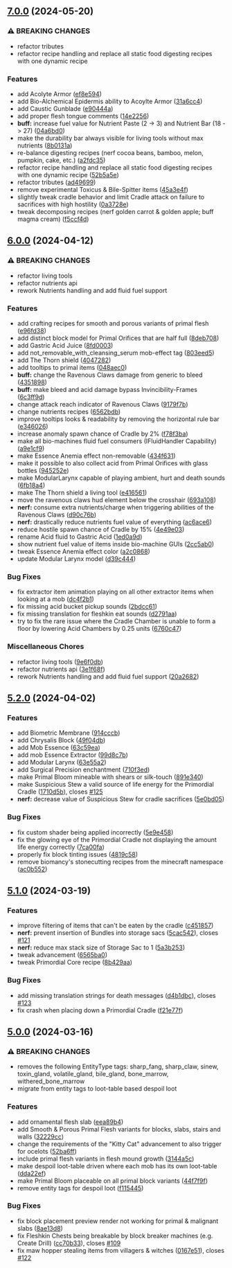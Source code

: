 ## [7.0.0](https://github.com/Elenterius/Biomancy/compare/1.20.1-v2.6.0.0...1.20.1-v2.7.0.0) (2024-05-20)


### ⚠ BREAKING CHANGES

* refactor tributes
* refactor recipe handling and replace all static food digesting recipes with one dynamic recipe

### Features

* add Acolyte Armor ([ef8e594](https://github.com/Elenterius/Biomancy/commit/ef8e59461180e7b78a048eee56d00662d728bc59))
* add Bio-Alchemical Epidermis ability to Acoylte Armor ([31a6cc4](https://github.com/Elenterius/Biomancy/commit/31a6cc49c05fc0abc9e169f0b43690a67004813b))
* add Caustic Gunblade ([e90444a](https://github.com/Elenterius/Biomancy/commit/e90444aedeffcbc6016834ba955d67a303af36a5))
* add proper flesh tongue comments ([14e2256](https://github.com/Elenterius/Biomancy/commit/14e22566a90492fe916047f3cbb44ec090bec1e6))
* **buff:** increase fuel value for Nutrient Paste (2 -> 3) and Nutrient Bar (18 -> 27) ([04a6bd0](https://github.com/Elenterius/Biomancy/commit/04a6bd0b0823681e79c30c620d05f3ded2634801))
* make the durability bar always visible for living tools without max nutrients ([8b0131a](https://github.com/Elenterius/Biomancy/commit/8b0131ac130c0dd1516b82abb91f414f08f22c91))
* re-balance digesting recipes (nerf cocoa beans, bamboo, melon, pumpkin, cake, etc.) ([a2fdc35](https://github.com/Elenterius/Biomancy/commit/a2fdc3569518f90b868841b89f0ca18e7391dd64))
* refactor recipe handling and replace all static food digesting recipes with one dynamic recipe ([52b5a5e](https://github.com/Elenterius/Biomancy/commit/52b5a5e1d53cf51285a065e360bea6a9e64e7056))
* refactor tributes ([ad49699](https://github.com/Elenterius/Biomancy/commit/ad496998442c72791da6c496e20cbe3c17ebfc94))
* remove experimental Toxicus & Bile-Spitter items ([45a3e4f](https://github.com/Elenterius/Biomancy/commit/45a3e4fc28db8095f71b9bbd2ba7d8fdfb271d49))
* slightly tweak cradle behavior and limit Cradle attack on failure to sacrifices with high hostility ([0a3728e](https://github.com/Elenterius/Biomancy/commit/0a3728e661fb841db46c632b9afece16a9faf8ff))
* tweak decomposing recipes (nerf golden carrot & golden apple; buff magma cream) ([f5ccf4d](https://github.com/Elenterius/Biomancy/commit/f5ccf4d5047b9c6349ebbcd00a520f394fd59762))

## [6.0.0](https://github.com/Elenterius/Biomancy/compare/1.20.1-v2.5.2.0...1.20.1-v2.6.0.0) (2024-04-12)


### ⚠ BREAKING CHANGES

* refactor living tools
* refactor nutrients api
* rework Nutrients handling and add fluid fuel support

### Features

* add crafting recipes for smooth and porous variants of primal flesh ([e96fd38](https://github.com/Elenterius/Biomancy/commit/e96fd3830415322d1fcf2ef5d9046f2dc0907dd3))
* add distinct block model for Primal Orifices that are half full ([8deb708](https://github.com/Elenterius/Biomancy/commit/8deb7087f66a90bec3451bbe2e89c629579cc985))
* add Gastric Acid Juice ([8fd0003](https://github.com/Elenterius/Biomancy/commit/8fd00034e4f1860ac00ba4ac759e14d924ca38e0))
* add not_removable_with_cleansing_serum mob-effect tag ([803eed5](https://github.com/Elenterius/Biomancy/commit/803eed5f70c6745b4a3567f31d86bacb06b6b9c0))
* add The Thorn shield ([4047282](https://github.com/Elenterius/Biomancy/commit/40472820b5277a88c92dd1aae24154bc373285aa))
* add tooltips to primal items ([048aec0](https://github.com/Elenterius/Biomancy/commit/048aec0c5cd32b16c8c1f458ccfd325506ec68fb))
* **buff:** change the Ravenous Claws damage from generic to bleed ([4351898](https://github.com/Elenterius/Biomancy/commit/43518981d59950e4e91eddd2eb646395a2b6e955))
* **buff:** make bleed and acid damage bypass Invincibility-Frames ([6c3ff9d](https://github.com/Elenterius/Biomancy/commit/6c3ff9d9e5278a8fbdb9c082d871a478a9f0d7ff))
* change attack reach indicator of Ravenous Claws ([9179f7b](https://github.com/Elenterius/Biomancy/commit/9179f7bd4e227c8740b14bae8f017a3a9deef0f8))
* change nutrients recipes ([6562bdb](https://github.com/Elenterius/Biomancy/commit/6562bdbf7a899610fbe9a1033286cc209ac81276))
* improve tooltips looks & readability by removing the horizontal rule bar ([e346026](https://github.com/Elenterius/Biomancy/commit/e346026caaed5e0a822983adaf78482b54b8e19f))
* increase anomaly spawn chance of Cradle by 2% ([f78f3ba](https://github.com/Elenterius/Biomancy/commit/f78f3baab6faf1c3adac4b83fd0e9645f90a601b))
* make all bio-machines fluid fuel consumers (IFluidHandler Capability) ([a9e1cf9](https://github.com/Elenterius/Biomancy/commit/a9e1cf9fbc4476cbe7fcb28e0e6cd6f048337805))
* make Essence Anemia effect non-removable ([434f631](https://github.com/Elenterius/Biomancy/commit/434f6310d45525a14f1771c904c6d1bca4a283da))
* make it possible to also collect acid from Primal Orifices with glass bottles ([945252e](https://github.com/Elenterius/Biomancy/commit/945252e9477a2639fa8000a24165ef20917e50e1))
* make ModularLarynx capable of playing ambient, hurt and death sounds ([6fb18a4](https://github.com/Elenterius/Biomancy/commit/6fb18a476dd8f97a7069b09ad73a79ef4b822ab5))
* make The Thorn shield a living tool ([e416561](https://github.com/Elenterius/Biomancy/commit/e416561c9c7c7a79e063d63046b761ac4b91ab8a))
* move the ravenous claws hud element below the crosshair ([693a108](https://github.com/Elenterius/Biomancy/commit/693a10857f979910a10729b3c110cfc8908c15c3))
* **nerf:** consume extra nutrients/charge when triggering abilities of the Ravenous Claws ([d90c76b](https://github.com/Elenterius/Biomancy/commit/d90c76b8a0ae99082910361be0d47f8c5e462455))
* **nerf:** drastically reduce nutrients fuel value of everything ([ac6ace6](https://github.com/Elenterius/Biomancy/commit/ac6ace6845999bed25ab00f2176255498400d024))
* reduce hostile spawn chance of Cradle by 15% ([4e49e03](https://github.com/Elenterius/Biomancy/commit/4e49e0347969226e8a60cedb202ab6ab365be786))
* rename Acid fluid to Gastric Acid ([1ed0a9d](https://github.com/Elenterius/Biomancy/commit/1ed0a9dd74d7b0ccc18182a599cc695ee77702b0))
* show nutrient fuel value of items inside bio-machine GUIs ([2cc5ab0](https://github.com/Elenterius/Biomancy/commit/2cc5ab0f4335eca95f780d554c89d99973525bdf))
* tweak Essence Anemia effect color ([a2c0868](https://github.com/Elenterius/Biomancy/commit/a2c0868d16e990dec3b987c1e4750f2413f66294))
* update Modular Larynx model ([d39c444](https://github.com/Elenterius/Biomancy/commit/d39c44484f653c464b72c954b82a09538f7e3ea2))


### Bug Fixes

* fix extractor item animation playing on all other extractor items when looking at a mob ([dc4f2b1](https://github.com/Elenterius/Biomancy/commit/dc4f2b175cdc593f4ff5a141ecf24d446d2e5663))
* fix missing acid bucket pickup sounds ([2bdcc61](https://github.com/Elenterius/Biomancy/commit/2bdcc610294b52e47c3eb058a7e81f742313ce57))
* fix missing translation for fleshkin eat sounds ([d2791aa](https://github.com/Elenterius/Biomancy/commit/d2791aa84578200be06e2d745d0b3da8af397196))
* try to fix the rare issue where the Cradle Chamber is unable to form a floor by lowering Acid Chambers by 0.25 units ([6760c47](https://github.com/Elenterius/Biomancy/commit/6760c47d7253e25594159bbf69530fccdfd1065b))


### Miscellaneous Chores

* refactor living tools ([9e6f0db](https://github.com/Elenterius/Biomancy/commit/9e6f0db6be607f6382ffa518848c498c8f3dd948))
* refactor nutrients api ([3e1f68f](https://github.com/Elenterius/Biomancy/commit/3e1f68f7c4c59291a5348a523a32b726a73e0c98))
* rework Nutrients handling and add fluid fuel support ([20a2682](https://github.com/Elenterius/Biomancy/commit/20a2682130d9243060e8779e5cb299d8989c0fdb))

## [5.2.0](https://github.com/Elenterius/Biomancy/compare/1.20.1-v2.5.1.0...1.20.1-v2.5.2.0) (2024-04-02)


### Features

* add Biometric Membrane ([914cccb](https://github.com/Elenterius/Biomancy/commit/914cccb4e44973c3a43457d8da963b26cbe8b4d5))
* add Chrysalis Block ([49f04db](https://github.com/Elenterius/Biomancy/commit/49f04db5de9ffad23d0fcaa3d693034128bbb355))
* add Mob Essence ([63c59ea](https://github.com/Elenterius/Biomancy/commit/63c59ea143b58bbe25c4b6d866959975f77eb238))
* add mob Essence Extractor ([99d8c7b](https://github.com/Elenterius/Biomancy/commit/99d8c7b49d30689587ffbaa342cdea2e675eec88))
* add Modular Larynx ([63e55a2](https://github.com/Elenterius/Biomancy/commit/63e55a210bd02f97bf6c5c056847a9282bf3828a))
* add Surgical Precision enchantment ([710f3ed](https://github.com/Elenterius/Biomancy/commit/710f3ed9d992dc0ab1ba9fcac464f7231101ea18))
* make Primal Bloom mineable with shears or silk-touch ([891e340](https://github.com/Elenterius/Biomancy/commit/891e340b71f5623d69b31bc797fbece45621b05b))
* make Suspicious Stew a valid source of life energy for the Primordial Cradle ([1710d5b](https://github.com/Elenterius/Biomancy/commit/1710d5b9b89c4f181133c1ea310e9a2b5bf768bc)), closes [#125](https://github.com/Elenterius/Biomancy/issues/125)
* **nerf:** decrease value of Suspicious Stew for cradle sacrifices ([5e0bd05](https://github.com/Elenterius/Biomancy/commit/5e0bd0514ed48982c784034688177627a4d2447b))


### Bug Fixes

* fix custom shader being applied incorrectly ([5e9e458](https://github.com/Elenterius/Biomancy/commit/5e9e45883b2b95c134bc3eced46d9880772c5ac3))
* fix the glowing eye of the Primordial Cradle not displaying the amount life energy correctly ([7ca00fa](https://github.com/Elenterius/Biomancy/commit/7ca00fad03ab0b3b2124feff865f2a6d57e9842a))
* properly fix block tinting issues ([4819c58](https://github.com/Elenterius/Biomancy/commit/4819c586ae61deaca0b443e85bb8f93334354a55))
* remove biomancy's stonecutting recipes from the minecraft namespace ([ac0b552](https://github.com/Elenterius/Biomancy/commit/ac0b5524122846926e6365b7552239b8cf68733c))

## [5.1.0](https://github.com/Elenterius/Biomancy/compare/1.20.1-v2.5.0.0...1.20.1-v2.5.1.0) (2024-03-19)


### Features

* improve filtering of items that can't be eaten by the cradle ([c451857](https://github.com/Elenterius/Biomancy/commit/c451857ec4c75179c4a686d43321e628b5488ba9))
* **nerf:** prevent insertion of Bundles into storage sacs ([5cac542](https://github.com/Elenterius/Biomancy/commit/5cac54258faf894fdbd8bb04c36f0c1d488dd314)), closes [#121](https://github.com/Elenterius/Biomancy/issues/121)
* **nerf:** reduce max stack size of Storage Sac to 1 ([5a3b253](https://github.com/Elenterius/Biomancy/commit/5a3b2530df822b818bd97ed9db0bc78f22faea99))
* tweak advancement ([6565ba0](https://github.com/Elenterius/Biomancy/commit/6565ba0e1db565737d4758abd4a7b071d00575dc))
* tweak Primordial Core recipe ([8b429aa](https://github.com/Elenterius/Biomancy/commit/8b429aac6c433f9a7033d9ea181af8f862e53a10))


### Bug Fixes

* add missing translation strings for death messages ([d4b1dbc](https://github.com/Elenterius/Biomancy/commit/d4b1dbc38377736734dff273b788d2f2970cae2e)), closes [#123](https://github.com/Elenterius/Biomancy/issues/123)
* fix crash when placing down a Primordial Cradle ([f21e77f](https://github.com/Elenterius/Biomancy/commit/f21e77f23cf970d48ae6de9b13c281c64508f365))

## [5.0.0](https://github.com/Elenterius/Biomancy/compare/1.20.1-v2.4.5.0...1.20.1-v2.5.0.0) (2024-03-16)


### ⚠ BREAKING CHANGES

* removes the following EntityType tags: sharp_fang, sharp_claw, sinew, toxin_gland, volatile_gland, bile_gland, bone_marrow, withered_bone_marrow
* migrate from entity tags to loot-table based despoil loot

### Features

* add ornamental flesh slab ([eea89b4](https://github.com/Elenterius/Biomancy/commit/eea89b4981714320e50ebd0d342d9227425f12e7))
* add Smooth & Porous Primal Flesh variants for blocks, slabs, stairs and walls ([32229cc](https://github.com/Elenterius/Biomancy/commit/32229cca7381b3662c4dddbf62438f0b4f0c4c1a))
* change the requirements of the "Kitty Cat" advancement to also trigger for ocelots ([52ba6ff](https://github.com/Elenterius/Biomancy/commit/52ba6ff9c93981fdb08f739332f3af41a256a0fa))
* include primal flesh variants in flesh mound growth ([3144a5c](https://github.com/Elenterius/Biomancy/commit/3144a5c485bddbb7cb5725422cf05bfe055b150c))
* make despoil loot-table driven where each mob has its own loot-table ([dda22ef](https://github.com/Elenterius/Biomancy/commit/dda22efed27486edd5691301649f28439c8b84df))
* make Primal Bloom placeable on all primal block variants ([44f7f9f](https://github.com/Elenterius/Biomancy/commit/44f7f9f09c0165090c842e362fc9b5a866074528))
* remove entity tags for despoil loot ([f115445](https://github.com/Elenterius/Biomancy/commit/f1154459c62289ee9b3bc306c17689269eee9e1d))


### Bug Fixes

* fix block placement preview render not working for primal & malignant slabs ([8ae13d8](https://github.com/Elenterius/Biomancy/commit/8ae13d8d11e4429fcc942c920f5e38f0b62ed780))
* fix Fleshkin Chests being breakable by block breaker machines (e.g. Create Drill) ([cc70b33](https://github.com/Elenterius/Biomancy/commit/cc70b3377606b9789a7319b8324fdea904bf60cf)), closes [#109](https://github.com/Elenterius/Biomancy/issues/109)
* fix maw hopper stealing items from villagers & witches ([0167e51](https://github.com/Elenterius/Biomancy/commit/0167e5194ceb21a829008432b73c4320836a6eeb)), closes [#122](https://github.com/Elenterius/Biomancy/issues/122)

